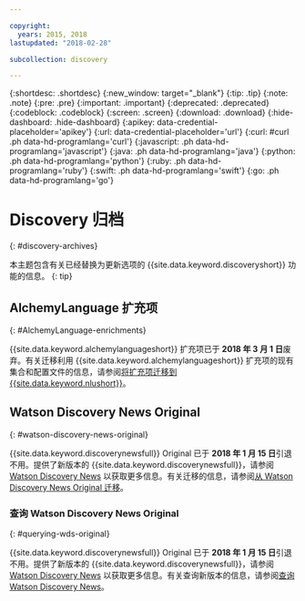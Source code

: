 ```yaml
---

copyright:
  years: 2015, 2018
lastupdated: "2018-02-28"

subcollection: discovery

---
```


{:shortdesc: .shortdesc}
{:new_window: target="_blank"}
{:tip: .tip}
{:note: .note}
{:pre: .pre}
{:important: .important}
{:deprecated: .deprecated}
{:codeblock: .codeblock}
{:screen: .screen}
{:download: .download}
{:hide-dashboard: .hide-dashboard}
{:apikey: data-credential-placeholder='apikey'} 
{:url: data-credential-placeholder='url'}
{:curl: #curl .ph data-hd-programlang='curl'}
{:javascript: .ph data-hd-programlang='javascript'}
{:java: .ph data-hd-programlang='java'}
{:python: .ph data-hd-programlang='python'}
{:ruby: .ph data-hd-programlang='ruby'}
{:swift: .ph data-hd-programlang='swift'}
{:go: .ph data-hd-programlang='go'}

# Discovery 归档
{: #discovery-archives}

本主题包含有关已经替换为更新选项的 {{site.data.keyword.discoveryshort}} 功能的信息。
{: tip}

## AlchemyLanguage 扩充项
{: #AlchemyLanguage-enrichments}

{{site.data.keyword.alchemylanguageshort}} 扩充项已于 **2018 年 3 月 1 日**废弃。有关迁移利用 {{site.data.keyword.alchemylanguageshort}} 扩充项的现有集合和配置文件的信息，请参阅[将扩充项迁移到 {{site.data.keyword.nlushort}}](/docs/services/discovery?topic=discovery-migrate-nlu#migrate-nlu)。

## Watson Discovery News Original
{: #watson-discovery-news-original}

{{site.data.keyword.discoverynewsfull}} Original 已于 **2018 年 1 月 15 日**引退不用。提供了新版本的 {{site.data.keyword.discoverynewsfull}}，请参阅 [Watson Discovery News](/docs/services/discovery?topic=discovery-watson-discovery-news#watson-discovery-news) 以获取更多信息。有关迁移的信息，请参阅[从 Watson Discovery News Original 迁移](/docs/services/discovery?topic=discovery-migrate-bwdn#migrate-bwdn)。

### 查询 Watson Discovery News Original
{: #querying-wds-original}

{{site.data.keyword.discoverynewsfull}} Original 已于 **2018 年 1 月 15 日**引退不用。提供了新版本的 {{site.data.keyword.discoverynewsfull}}，请参阅 [Watson Discovery News](/docs/services/discovery?topic=discovery-watson-discovery-news#watson-discovery-news) 以获取更多信息。有关查询新版本的信息，请参阅[查询 Watson Discovery News](/docs/services/discovery?topic=discovery-query-concepts#querying-news)。

